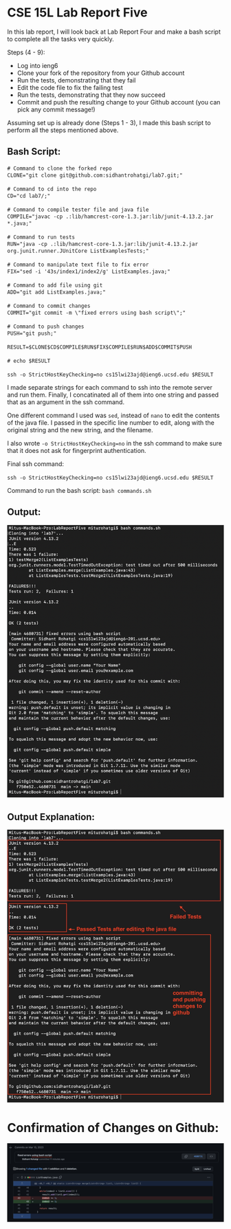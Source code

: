 # **CSE 15L Lab Report Five**

In this lab report, I will look back at Lab Report Four and make a bash script to complete all the tasks very quickly. 

Steps (4 - 9):

- Log into ieng6
- Clone your fork of the repository from your Github account
- Run the tests, demonstrating that they fail
- Edit the code file to fix the failing test
- Run the tests, demonstrating that they now succeed
- Commit and push the resulting change to your Github account (you can pick any commit message!)

Assuming set up is already done (Steps 1 - 3), I made this bash script to perform all the steps mentioned above.

## Bash Script:

```
# Command to clone the forked repo
CLONE="git clone git@github.com:sidhantrohatgi/lab7.git;"

# Command to cd into the repo
CD="cd lab7/;"

# Command to compile tester file and java file
COMPILE="javac -cp .:lib/hamcrest-core-1.3.jar:lib/junit-4.13.2.jar *.java;"

# Command to run tests
RUN="java -cp .:lib/hamcrest-core-1.3.jar:lib/junit-4.13.2.jar org.junit.runner.JUnitCore ListExamplesTests;"

# Command to manipulate text file to fix error
FIX="sed -i '43s/index1/index2/g' ListExamples.java;"

# Command to add file using git
ADD="git add ListExamples.java;"

# Command to commit changes
COMMIT="git commit -m \"fixed errors using bash script\";" 

# Command to push changes
PUSH="git push;"

RESULT=$CLONE$CD$COMPILE$RUN$FIX$COMPILE$RUN$ADD$COMMIT$PUSH

# echo $RESULT

ssh -o StrictHostKeyChecking=no cs15lwi23ajd@ieng6.ucsd.edu $RESULT
```

I made separate strings for each command to ssh into the remote server and run them. Finally, I concatinated all of them into one string and passed that as an argument in the ssh command. 

One different command I used was `sed`, instead of `nano` to edit the contents of the java file. I passed in the specific line number to edit, along with the original string and the new string, and the filename. 

I also wrote `-o StrictHostKeyChecking=no` in the ssh command to make sure that it does not ask for fingerprint authentication.

Final ssh command:

`ssh -o StrictHostKeyChecking=no cs15lwi23ajd@ieng6.ucsd.edu $RESULT`

Command to run the bash script:
`bash commands.sh`

## Output:

![Image](Screenshots/output.png)


## Output Explanation:

![Image](Screenshots/markedoutput.jpeg)

# Confirmation of Changes on Github:

![Image](Screenshots/confirm.png)
